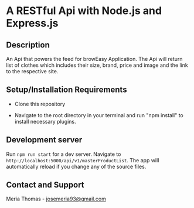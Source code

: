# A RESTful Api with Node.js and Express.js

## Description
 An Api that powers the feed for browEasy Application. The Api will return list of clothes which includes their size, brand, price and image and the link to the respective site.

## Setup/Installation Requirements

- Clone this repository

- Navigate to the root directory in your terminal and run "npm install" to install necessary plugins.

## Development server

Run `npm run start` for a dev server. Navigate to `http://localhost:5000/api/v1/masterProductList`. The app will automatically reload if you change any of the source files.

## Contact and Support 

Meria Thomas - josemeria93@gmail.com